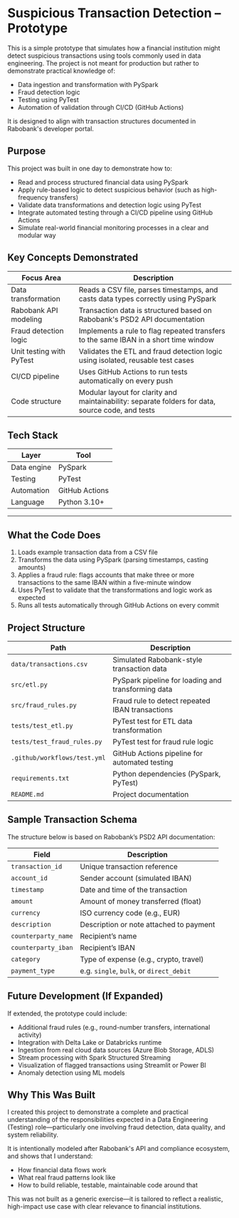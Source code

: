 # Suspicious Transaction Detection – Prototype

This is a simple prototype that simulates how a financial institution might detect suspicious transactions using tools commonly used in data engineering. The project is not meant for production but rather to demonstrate practical knowledge of:

- Data ingestion and transformation with PySpark
- Fraud detection logic
- Testing using PyTest
- Automation of validation through CI/CD (GitHub Actions)

It is designed to align with transaction structures documented in Rabobank's developer portal.

## Purpose

This project was built in one day to demonstrate how to:

- Read and process structured financial data using PySpark
- Apply rule-based logic to detect suspicious behavior (such as high-frequency transfers)
- Validate data transformations and detection logic using PyTest
- Integrate automated testing through a CI/CD pipeline using GitHub Actions
- Simulate real-world financial monitoring processes in a clear and modular way


## Key Concepts Demonstrated

| Focus Area              | Description |
|-------------------------|-------------|
| Data transformation     | Reads a CSV file, parses timestamps, and casts data types correctly using PySpark |
| Rabobank API modeling   | Transaction data is structured based on Rabobank's PSD2 API documentation |
| Fraud detection logic   | Implements a rule to flag repeated transfers to the same IBAN in a short time window |
| Unit testing with PyTest| Validates the ETL and fraud detection logic using isolated, reusable test cases |
| CI/CD pipeline          | Uses GitHub Actions to run tests automatically on every push |
| Code structure          | Modular layout for clarity and maintainability: separate folders for data, source code, and tests |


## Tech Stack

| Layer       | Tool            |
|-------------|-----------------|
| Data engine | PySpark         |
| Testing     | PyTest          |
| Automation  | GitHub Actions  |
| Language    | Python 3.10+    |

---

## What the Code Does

1. Loads example transaction data from a CSV file
2. Transforms the data using PySpark (parsing timestamps, casting amounts)
3. Applies a fraud rule: flags accounts that make three or more transactions to the same IBAN within a five-minute window
4. Uses PyTest to validate that the transformations and logic work as expected
5. Runs all tests automatically through GitHub Actions on every commit

## Project Structure

| Path                         | Description                                        |
| ---------------------------- | -------------------------------------------------- |
| `data/transactions.csv`      | Simulated Rabobank-style transaction data          |
| `src/etl.py`                 | PySpark pipeline for loading and transforming data |
| `src/fraud_rules.py`         | Fraud rule to detect repeated IBAN transactions    |
| `tests/test_etl.py`          | PyTest test for ETL data transformation            |
| `tests/test_fraud_rules.py`  | PyTest test for fraud rule logic                   |
| `.github/workflows/test.yml` | GitHub Actions pipeline for automated testing      |
| `requirements.txt`           | Python dependencies (PySpark, PyTest)              |
| `README.md`                  | Project documentation                              |

## Sample Transaction Schema

The structure below is based on Rabobank’s PSD2 API documentation:

| Field               | Description                            |
|--------------------|----------------------------------------|
| `transaction_id`    | Unique transaction reference            |
| `account_id`        | Sender account (simulated IBAN)         |
| `timestamp`         | Date and time of the transaction        |
| `amount`            | Amount of money transferred (float)     |
| `currency`          | ISO currency code (e.g., EUR)           |
| `description`       | Description or note attached to payment |
| `counterparty_name` | Recipient’s name                        |
| `counterparty_iban` | Recipient’s IBAN                        |
| `category`          | Type of expense (e.g., crypto, travel)  |
| `payment_type`      | e.g. `single`, `bulk`, or `direct_debit`|


## Future Development (If Expanded)

If extended, the prototype could include:

- Additional fraud rules (e.g., round-number transfers, international activity)
- Integration with Delta Lake or Databricks runtime
- Ingestion from real cloud data sources (Azure Blob Storage, ADLS)
- Stream processing with Spark Structured Streaming
- Visualization of flagged transactions using Streamlit or Power BI
- Anomaly detection using ML models


## Why This Was Built

I created this project to demonstrate a complete and practical understanding of the responsibilities expected in a Data Engineering (Testing) role—particularly one involving fraud detection, data quality, and system reliability.

It is intentionally modeled after Rabobank's API and compliance ecosystem, and shows that I understand:

- How financial data flows work
- What real fraud patterns look like
- How to build reliable, testable, maintainable code around that

This was not built as a generic exercise—it is tailored to reflect a realistic, high-impact use case with clear relevance to financial institutions.
